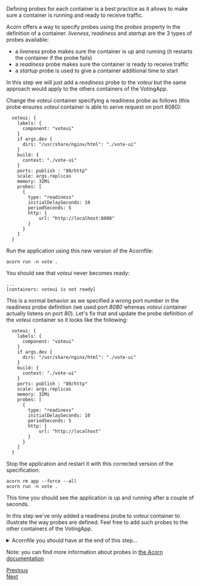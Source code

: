 Defining probes for each container is a best practice as it allows to make sure a container is running and ready to receive traffic.

Acorn offers a way to specify probes using the *probes* property in the definition of a container. *liveness*, *readiness* and *startup* are the 3 types of probes available:
- a *liveness* probe makes sure the container is up and running (it restarts the container if the probe fails)
- a *readiness* probe makes sure the container is ready to receive traffic
- a *startup* probe is used to give a container additional time to start 

In this step we will just add a *readiness* probe to the *voteui* but the same approach would apply to the others containers of the VotingApp.

Change the *voteui* container specifying a readiness probe as follows (this probe ensures *voteui* container is able to serve request on port 8080):

```
  voteui: {
    labels: {
      component: "voteui"
    }
    if args.dev {
      dirs: "/usr/share/nginx/html": "./vote-ui"
    }
    build: {
      context: "./vote-ui"
    }
    ports: publish : "80/http"
    scale: args.replicas
    memory: 32Mi
    probes: [
      {
        type: "readiness"
        initialDelaySeconds: 10
        periodSeconds: 5
        http: {
            url: "http://localhost:8080"
        }
      }
    ]
  }
```

Run the application using this new version of the Acornfile:

```
acorn run -n vote .
```

You should see that *voteui* never becomes ready:

```
...
[containers: voteui is not ready]
```

This is a normal behavior as we specified a wrong port number in the readiness probe definition (we used port *8080* whereas *voteui* container actually listens on port *80*). Let's fix that and update the probe definition of the *voteui* container so it looks like the following:

```
  voteui: {
    labels: {
      component: "voteui"
    }
    if args.dev {
      dirs: "/usr/share/nginx/html": "./vote-ui"
    }
    build: {
      context: "./vote-ui"
    }
    ports: publish : "80/http"
    scale: args.replicas
    memory: 32Mi
    probes: [
      {
        type: "readiness"
        initialDelaySeconds: 10
        periodSeconds: 5
        http: {
            url: "http://localhost"
        }
      }
    ]
  }
```

Stop the application and restart it with this corrected version of the specification:

```
acorn rm app --force --all
acorn run -n vote .
```

This time you should see the application is up and running after a couple of seconds.

In this step we've only added a readiness probe to *voteui* container to illustrate the way probes are defined. Feel free to add such probes to the other containers of the VotingApp.

<details>
  <summary markdown="span">Acornfile you should have at the end of this step...</summary>
labels: {
    application: "votingapp"
}
args: {
    replicas: 3
}
profiles: {
    dev: {
        replicas: 1
    }
    test: {
        replicas: 2
    }
}
containers: {
  voteui: {
    labels: {
      component: "voteui"
    }
    if args.dev {
      dirs: "/usr/share/nginx/html": "./vote-ui"
    }
    build: {
      context: "./vote-ui"
    }
    ports: publish : "80/http"
    scale: args.replicas
    memory: 32Mi
    probes: [
      {
        type: "readiness"
        initialDelaySeconds: 10
        periodSeconds: 5
        http: {
            url: "http://localhost"
        }
      }
    ]
  }
  vote: {
    labels: {
      component: "vote"
    }
    build: {
      target: std.ifelse(args.dev, "dev", "production")
      context: "./vote"
    }
    if args.dev {
      dirs: {
          "/app": "./vote"
      }
    }
    ports: "5000/http"
    memory: 128Mi
  }
  redis: {
    labels: {
      component: "redis"
    }
    image: "redis:7.0.5-alpine3.16"
    ports: "6379/tcp"
    dirs: {
      if !args.dev {
        "/data": "volume://redis"
      }
    }
    memory: 32Mi
  }
  worker: {
    labels: {
      component: "worker"
    }
    build: "./worker/go"
    env: {
     "POSTGRES_USER": "secret://db-creds/username"
     "POSTGRES_PASSWORD": "secret://db-creds/password"
    }
    memory: 32Mi
  }
  db: {
    labels: {
      component: "db"
    }
    image: "postgres:15.0-alpine3.16"
    ports: "5432/tcp"
    env: {
      "POSTGRES_USER": "secret://db-creds/username"
      "POSTGRES_PASSWORD": "secret://db-creds/password"
    }
    dirs: {
      if !args.dev {
        "/var/lib/postgresql/data": "volume://db"
      }
    }
    memory: 128Mi
  }
  result: {
    labels: {
      component: "result"
    }
    build: {
      target: std.ifelse(args.dev, "dev", "production")
      context: "./result"
    }
    if args.dev {
      dirs: {
          "/app": "./result"
      }
    }   
    ports: "5000/http"
    env: {
      "POSTGRES_USER": "secret://db-creds/username"
      "POSTGRES_PASSWORD": "secret://db-creds/password"
    }
    memory: 128Mi
  }
  resultui: {
    labels: {
      component: "resultui"
    }
    build: {
      target: std.ifelse(args.dev, "dev", "production")
      context: "./result-ui"
    }
    if args.dev {
      dirs: {
        "/app": "./result-ui"
      }
    } 
    ports: publish : "80/http"
    if ! args.dev {
      memory: 32Mi
    }
  }
}
secrets: {
    "db-creds": {
        type: "basic"
        data: {
            username: ""
            password: ""
        }
    }
}
volumes: {
  if !args.dev {
    "db": {
        size: "100M"
    }
    "redis": {
        size: "100M"
    }
  }
}
<pre>

</pre>
</details>

Note: you can find more information about probes in [the Acorn documentation](https://docs.acorn.io/authoring/containers#probes)

[Previous](./constraints.md)  
[Next](./job.md)